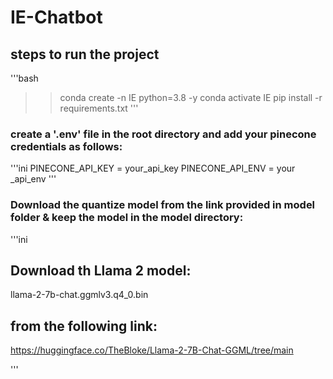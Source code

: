 # IE-Chatbot

## steps to run the project
'''bash
>> conda create -n IE python=3.8 -y
>> conda activate IE
>> pip install -r requirements.txt
'''
### create a '.env' file in the root directory and add your pinecone credentials as follows:

'''ini
PINECONE_API_KEY = your_api_key
PINECONE_API_ENV = your _api_env
'''
### Download the quantize model from the link provided in model folder & keep the model in the model directory:

'''ini
## Download th Llama 2 model:

llama-2-7b-chat.ggmlv3.q4_0.bin

## from the following link:

https://huggingface.co/TheBloke/Llama-2-7B-Chat-GGML/tree/main

'''



